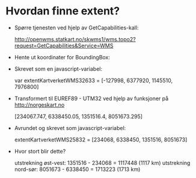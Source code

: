 # Hvordan finne extent?

- Spørre tjenesten ved hjelp av GetCapabilities-kall:


	http://openwms.statkart.no/skwms1/wms.topo2?request=GetCapabilities&Service=WMS

- Hente ut koordinater for BoundingBox:


	<BoundingBox CRS="EPSG:32633" minx="-127998" miny="6.37792e+06" maxx="1.14551e+06" maxy="7.9768e+06" />

- Skrevet som en javascript-variabel:


	var extentKartverketWMS32633 = [-127998, 6377920, 1145510, 7976800]

- Transformert til EUREF89 - UTM32 ved hjelp av funksjoner på http://norgeskart.no


	[234067.747, 6338450.05, 1351516.4, 8051673.295]

- Avrundet og skrevet som javascript-variabel:


	extentKartverketWMS25832 = [234068, 6338450, 1351516, 8051673]

- Hvor stort blir dette?


	utstrekning øst-vest: 1351516 - 234068 = 1117448 (1117 km)
	utstrekning nord-sør: 8051673 - 6338450 = 1713223 (1713 km)

